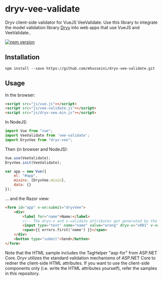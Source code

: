 # dryv-vee-validate

Dryv client-side validator for VueJS VeeValidate. Use this library to integrate the model validation library [Dryv](https://github.com/mhusseini/Dryv) into web apps that use VueJS and VeeValidate..

[![npm version](https://badge.fury.io/js/dryv-vee-validate.svg)](https://badge.fury.io/js/dryv-vee-validate)

## Installation

`npm install --save https://github.com/mhusseini/dryv-vee-validate.git`

## Usage

In the browser:
```HTML
<script src="js/vue.js"></script>
<script src="js/vee-validate.js"></script>
<script src="js/dryv-vee.min.js"></script>
```

In NodeJS:
```Typescript
import Vue from "vue";
import VeeValidate from 'vee-validate';
import DryvVee from "dryv-vee";
```

Then (in browser and NodeJS):
```javascript
Vue.use(VeeValidate);
DryvVee.init(VeeValidate);

var app = new Vue({
    el: "#app",
    mixins: [DryvVee.mixin],
    data: {}
});
```
... and the Razor view:
```html    
<form id="app" v-on:submit="dryvVee">
    <div>
        <label for="name">Name:</label>
        <!-- The dryv-v and v-validate attributes get generated by the server-side components of Dryv. -->
        <input type="text" name="name" value="wrong" dryv-v="v001" v-validate="'required|dryv:v001'" />
        <span>{{ errors.first('name') }}</span>
    </div>
    <button type="submit">Send</button>
</form>
```

Note that the HTML sample includes the TagHelper "asp-for" from ASP.NET Core. Dryv utilizes the standard validation mechanisms of ASP.NET Core to redner the client-side HTML attributes. If you want to use the client-side components only (i.e. write the HTML attributes yourself), refer the samples in this repository.